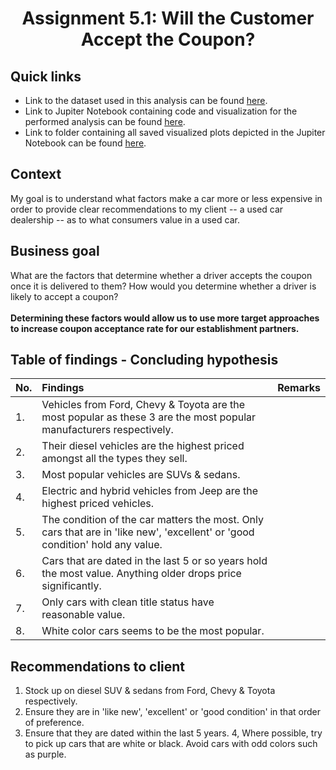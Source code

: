 # <p align=center> Assignment 5.1: Will the Customer Accept the Coupon?

## Quick links
* Link to the dataset used in this analysis can be found <a href="https://github.com/Cxpher/nutcracker/blob/main/data/coupons.csv">here</a>.
* Link to Jupiter Notebook containing code and visualization for the performed analysis can be found <a href="https://github.com/Cxpher/nutcracker/blob/main/prompt.ipynb">here</a>.
* Link to folder containing all saved visualized plots depicted in the Jupiter Notebook can be found <a href="https://github.com/Cxpher/nutcracker/tree/main/plotted_images">here</a>.

## Context
My goal is to understand what factors make a car more or less expensive in order to provide clear recommendations to my client -- a used car dealership -- as to what consumers value in a used car.

## Business goal
What are the factors that determine whether a driver accepts the coupon once it is delivered to them? How would you determine whether a driver is likely to accept a coupon? 
<br/><br/>
**Determining these factors would allow us to use more target approaches to increase coupon acceptance rate for our establishment partners.**

## Table of findings - Concluding hypothesis

|No. | Findings | Remarks |
|:--- |:---	  |:---      |
|1.  | Vehicles from Ford, Chevy & Toyota are the most popular as these 3 are the most popular manufacturers respectively. |      |		
|2.  | Their diesel vehicles are the highest priced amongst all the types they sell. |      |
|3.  | Most popular vehicles are SUVs & sedans. |      |
|4.  | Electric and hybrid vehicles from Jeep are the highest priced vehicles. |      |
|5.  | The condition of the car matters the most. Only cars that are in 'like new', 'excellent' or 'good condition' hold any value. |      |
|6.  | Cars that are dated in the last 5 or so years hold the most value. Anything older drops price significantly. |      |
|7.  | Only cars with clean title status have reasonable value. |      |
|8.  | White color cars seems to be the most popular. |      |

## Recommendations to client
1. Stock up on diesel SUV & sedans from Ford, Chevy & Toyota respectively.
2. Ensure they are in 'like new', 'excellent' or 'good condition' in that order of preference.
3. Ensure that they are dated within the last 5 years.
4, Where possible, try to pick up cars that are white or black. Avoid cars with odd colors such as purple.
